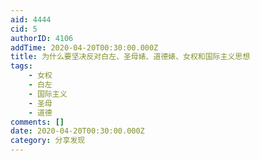 ```yaml
---
aid: 4444
cid: 5
authorID: 4106
addTime: 2020-04-20T00:30:00.000Z
title: 为什么要坚决反对白左、圣母婊、道德婊、女权和国际主义思想
tags:
    - 女权
    - 白左
    - 国际主义
    - 圣母
    - 道德
comments: []
date: 2020-04-20T00:30:00.000Z
category: 分享发现
---
```




